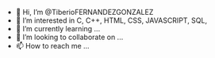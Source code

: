 - 👋 Hi, I’m @TiberioFERNANDEZGONZALEZ
- 👀 I’m interested in C, C++, HTML, CSS, JAVASCRIPT, SQL, 
- 🌱 I’m currently learning ...
- 💞️ I’m looking to collaborate on ...
- 📫 How to reach me ...

<!---
TiberioFERNANDEZGONZALEZ/TiberioFERNANDEZGONZALEZ is a ✨ special ✨ repository because its `README.md` (this file) appears on your GitHub profile.
You can click the Preview link to take a look at your changes.
--->
